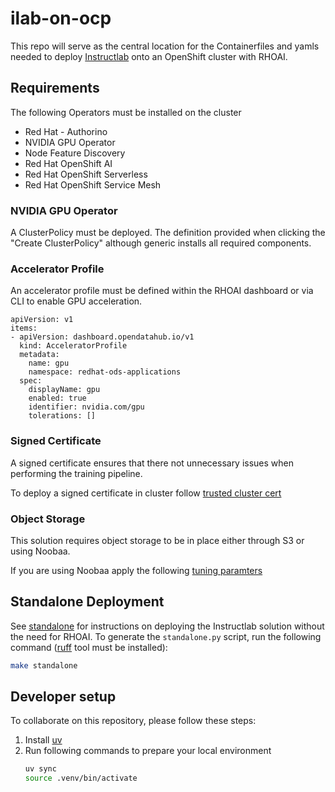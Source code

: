 # ilab-on-ocp

This repo will serve as the central location for the Containerfiles and yamls needed to deploy [Instructlab](https://instructlab.ai/) onto an OpenShift cluster with RHOAI.

## Requirements
The following Operators must be installed on the cluster

* Red Hat - Authorino
* NVIDIA GPU Operator
* Node Feature Discovery
* Red Hat OpenShift AI
* Red Hat OpenShift Serverless
* Red Hat OpenShift Service Mesh

### NVIDIA GPU Operator
A ClusterPolicy must be deployed. The definition provided when clicking the "Create ClusterPolicy" although generic installs all required components.

### Accelerator Profile
An accelerator profile must be defined within the RHOAI dashboard or via CLI to enable GPU acceleration.

```
apiVersion: v1
items:
- apiVersion: dashboard.opendatahub.io/v1
  kind: AcceleratorProfile
  metadata:
    name: gpu
    namespace: redhat-ods-applications
  spec:
    displayName: gpu
    enabled: true
    identifier: nvidia.com/gpu
    tolerations: []
```

### Signed Certificate
A signed certificate ensures that there not unnecessary issues when performing the training pipeline.

To deploy a signed certificate in cluster follow [trusted cluster cert](signed-certificate/README.md)

### Object Storage
This solution requires object storage to be in place either through S3 or using Noobaa.

If you are using Noobaa apply the following [tuning paramters](noobaa/README.md)

## Standalone Deployment

See [standalone](standalone/README.md) for instructions on deploying the Instructlab solution
without the need for RHOAI.
To generate the `standalone.py` script, run the following command ([ruff](https://docs.astral.sh/ruff/installation/) tool must be installed):

```bash
make standalone
```

## Developer setup

To collaborate on this repository, please follow these steps:

1. Install [uv](https://docs.astral.sh/uv/getting-started/installation/)
2. Run following commands to prepare your local environment
    ```bash
    uv sync
    source .venv/bin/activate
    ```
